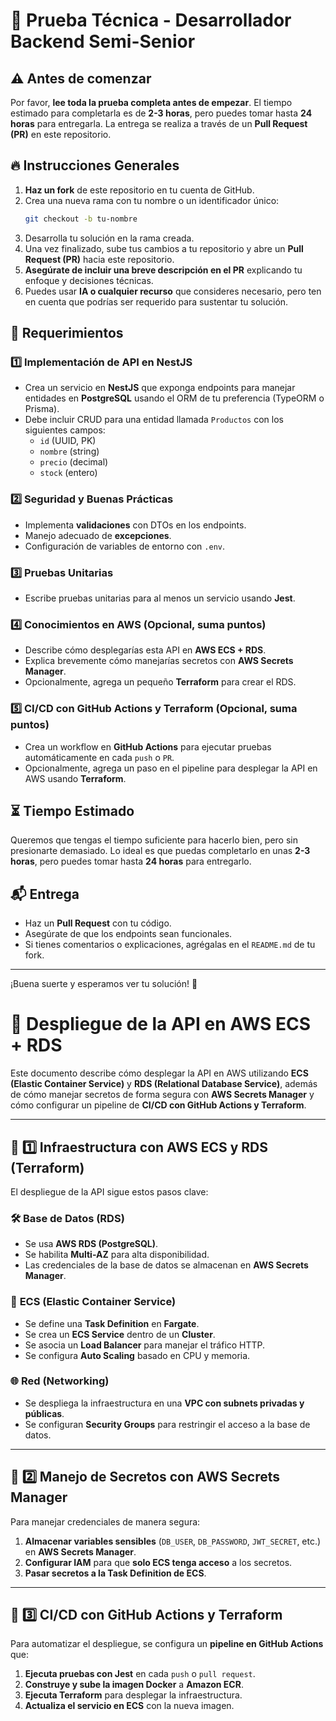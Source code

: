 # 📝 Prueba Técnica - Desarrollador Backend Semi-Senior

## ⚠️ Antes de comenzar

Por favor, **lee toda la prueba completa antes de empezar**. El tiempo estimado para completarla es de **2-3 horas**, pero puedes tomar hasta **24 horas** para entregarla. La entrega se realiza a través de un **Pull Request (PR)** en este repositorio.

## 🔥 Instrucciones Generales

1. **Haz un fork** de este repositorio en tu cuenta de GitHub.
2. Crea una nueva rama con tu nombre o un identificador único:
   ```bash
   git checkout -b tu-nombre
   ```
3. Desarrolla tu solución en la rama creada.
4. Una vez finalizado, sube tus cambios a tu repositorio y abre un **Pull Request (PR)** hacia este repositorio.
5. **Asegúrate de incluir una breve descripción en el PR** explicando tu enfoque y decisiones técnicas.
6. Puedes usar **IA o cualquier recurso** que consideres necesario, pero ten en cuenta que podrías ser requerido para sustentar tu solución.

## 📌 Requerimientos

### 1️⃣ Implementación de API en NestJS

- Crea un servicio en **NestJS** que exponga endpoints para manejar entidades en **PostgreSQL** usando el ORM de tu preferencia (TypeORM o Prisma).
- Debe incluir CRUD para una entidad llamada `Productos` con los siguientes campos:
  - `id` (UUID, PK)
  - `nombre` (string)
  - `precio` (decimal)
  - `stock` (entero)

### 2️⃣ Seguridad y Buenas Prácticas

- Implementa **validaciones** con DTOs en los endpoints.
- Manejo adecuado de **excepciones**.
- Configuración de variables de entorno con `.env`.

### 3️⃣ Pruebas Unitarias

- Escribe pruebas unitarias para al menos un servicio usando **Jest**.

### 4️⃣ Conocimientos en AWS (Opcional, suma puntos)

- Describe cómo desplegarías esta API en **AWS ECS + RDS**.
- Explica brevemente cómo manejarías secretos con **AWS Secrets Manager**.
- Opcionalmente, agrega un pequeño **Terraform** para crear el RDS.

### 5️⃣ CI/CD con GitHub Actions y Terraform (Opcional, suma puntos)

- Crea un workflow en **GitHub Actions** para ejecutar pruebas automáticamente en cada `push` o `PR`.
- Opcionalmente, agrega un paso en el pipeline para desplegar la API en AWS usando **Terraform**.

## ⏳ Tiempo Estimado

Queremos que tengas el tiempo suficiente para hacerlo bien, pero sin presionarte demasiado. Lo ideal es que puedas completarlo en unas **2-3 horas**, pero puedes tomar hasta **24 horas** para entregarlo.

## 📬 Entrega

- Haz un **Pull Request** con tu código.
- Asegúrate de que los endpoints sean funcionales.
- Si tienes comentarios o explicaciones, agrégalas en el `README.md` de tu fork.

---

¡Buena suerte y esperamos ver tu solución! 🚀


# 🚀 Despliegue de la API en AWS ECS + RDS

Este documento describe cómo desplegar la API en AWS utilizando **ECS (Elastic Container Service)** y **RDS (Relational Database Service)**, además de cómo manejar secretos de forma segura con **AWS Secrets Manager** y cómo configurar un pipeline de **CI/CD con GitHub Actions y Terraform**.

---

## 📌 1️⃣ Infraestructura con AWS ECS y RDS (Terraform)

El despliegue de la API sigue estos pasos clave:

### 🛠️ **Base de Datos (RDS)**
- Se usa **AWS RDS (PostgreSQL)**.
- Se habilita **Multi-AZ** para alta disponibilidad.
- Las credenciales de la base de datos se almacenan en **AWS Secrets Manager**.

### 🚢 **ECS (Elastic Container Service)**
- Se define una **Task Definition** en **Fargate**.
- Se crea un **ECS Service** dentro de un **Cluster**.
- Se asocia un **Load Balancer** para manejar el tráfico HTTP.
- Se configura **Auto Scaling** basado en CPU y memoria.

### 🌐 **Red (Networking)**
- Se despliega la infraestructura en una **VPC con subnets privadas y públicas**.
- Se configuran **Security Groups** para restringir el acceso a la base de datos.


---

## 🔑 2️⃣ Manejo de Secretos con AWS Secrets Manager

Para manejar credenciales de manera segura:

1. **Almacenar variables sensibles** (`DB_USER`, `DB_PASSWORD`, `JWT_SECRET`, etc.) en **AWS Secrets Manager**.
2. **Configurar IAM** para que **solo ECS tenga acceso** a los secretos.
3. **Pasar secretos a la Task Definition de ECS**.

---

## 🔄 3️⃣ CI/CD con GitHub Actions y Terraform

Para automatizar el despliegue, se configura un **pipeline en GitHub Actions** que:

1. **Ejecuta pruebas con Jest** en cada `push` o `pull request`.
2. **Construye y sube la imagen Docker** a **Amazon ECR**.
3. **Ejecuta Terraform** para desplegar la infraestructura.
4. **Actualiza el servicio en ECS** con la nueva imagen.

